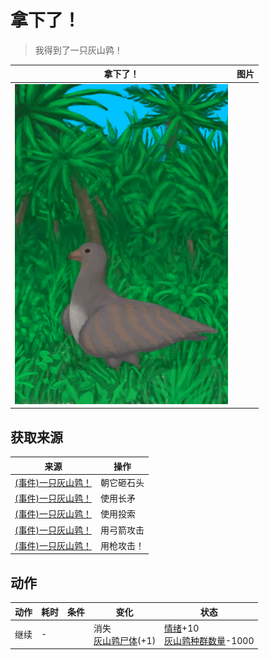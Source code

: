 # 拿下了！  
> 我得到了一只灰山鹑！  
  
  拿下了！  |   图片   
 ----  |  ----:   
   |  ![](Sprite/PartridgeEvent.png)   
  
## 获取来源  
来源  |  操作  
----  |  ----  
[(事件)一只灰山鹑！](Event_PartridgeFight.md)  |  朝它砸石头  
[(事件)一只灰山鹑！](Event_PartridgeFight.md)  |  使用长矛  
[(事件)一只灰山鹑！](Event_PartridgeFight.md)  |  使用投索  
[(事件)一只灰山鹑！](Event_PartridgeFight.md)  |  用弓箭攻击  
[(事件)一只灰山鹑！](Event_PartridgeFight.md)  |  用枪攻击！  
## 动作  
动作  |  耗时  |  条件  |  变化  |  状态  
----  |  ----  |  ----  |  ----  |  ----  
继续<br>  |  -  |    |  消失<br>[灰山鹑尸体](PartridgeDead.md)(+1)<br>  |  [情绪](Morale.md)+10<br>[灰山鹑种群数量](Pop_Partridge.md)-1000  
